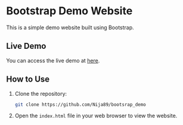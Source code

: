# Bootstrap Demo Website

This is a simple demo website built using Bootstrap.

## Live Demo

You can access the live demo at [here](<https://nija89.github.io/Bootsrap_demo/>).

## How to Use

1. Clone the repository:
    ```sh
    git clone https://github.com/Nija89/bootsrap_demo
    ```

2. Open the `index.html` file in your web browser to view the website.
